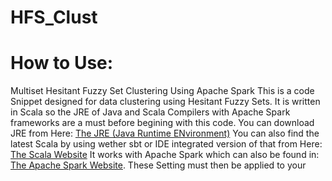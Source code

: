 # HFS_Clust
# How to Use:
Multiset Hesitant Fuzzy Set Clustering Using  Apache Spark
This is a code Snippet designed for data clustering using Hesitant Fuzzy Sets.
It is written in Scala so the JRE of Java and Scala Compilers with Apache Spark frameworks are a must before begining with this code.
You can download JRE from Here:
[The JRE (Java Runtime ENvironment)](https://www.java.com/en/download/)
You can also find the latest Scala by using wether sbt or IDE integrated version of that from Here:
[The Scala Website](https://www.scala-lang.org/download/)
It works with Apache Spark which can also be found in: [The Apache Spark Website](https://spark.apache.org/downloads.html).
These Setting must then be applied to your 
